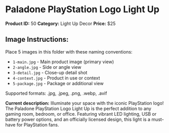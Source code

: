 # Paladone PlayStation Logo Light Up

**Product ID:** 50
**Category:** Light Up Decor
**Price:** $25

## Image Instructions:
Place 5 images in this folder with these naming conventions:
- `1-main.jpg` - Main product image (primary view)
- `2-angle.jpg` - Side or angle view
- `3-detail.jpg` - Close-up detail shot
- `4-context.jpg` - Product in use or context
- `5-package.jpg` - Package or additional view

Supported formats: .jpg, .jpeg, .png, .webp, .avif

**Current description:**
Illuminate your space with the iconic PlayStation logo! The Paladone
          PlayStation Logo Light Up is the perfect addition to any gaming room,
          bedroom, or office. Featuring vibrant LED lighting, USB or battery
          power options, and an officially licensed design, this light is a
          must-have for PlayStation fans.
